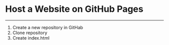 # Host a Website on GitHub Pages

---

1. Create a new repository in GitHab
2. Clone repository
3. Create index.html
